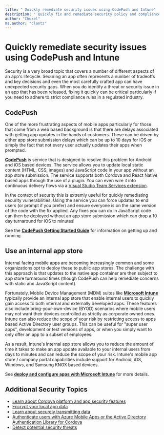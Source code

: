 ```yaml
--- 
title: " Quickly remediate security issues using CodePush and Intune"
description: " Quickly fix and remediate security policy and compliance violations using CodePush and Intune MDM."
author: "Chuxel"
ms.author: "clantz"
--- 
```


# Quickly remediate security issues using CodePush and Intune
Security is a very broad topic that covers a number of different aspects of an app's lifecycle. Securing an app often represents a number of tradeoffs and key decisions and even the most carefully crafted app can have unexpected security gaps. When you do identify a threat or security issue in an app that has been released, fixing it quickly can be critical particularly if you need to adhere to strict compliance rules in a regulated industry.

## CodePush
One of the more frustrating aspects of mobile apps particularly for those that come from a web based background is that there are delays associated with getting app updates in the hands of customers. These can be driven by either app store submission delays which can be up to 10 days for iOS or simply the fact that not every user actually updates their apps when prompted.

**[CodePush](http://microsoft.github.io/code-push/)** is service that is designed to resolve this problem for Android and iOS based devices. The service allows you to update local static content (HTML, CSS, images) and JavaScript code in your app without an app store submission. The service supports both Cordova and React Native based apps through the use of a plugin.  You can even wire it into continuous delivery flows via a [Visual Studio Team Services extension](https://marketplace.visualstudio.com/items?itemName=ms-vsclient.code-push).

In the context of security this is extremly useful for quickly remediating security vulnerabilities. Using the service you can force updates to end users (or prompt if you prefer) and ensure everyone is on the same version of the code with the fix applied. Any fixes you can do in JavaScript code can then be deployed without an app store submission which can drop a 10 day turnaround for iOS to minutes!

See the **[CodePush Getting Started Guide](http://microsoft.github.io/code-push/docs/getting-started.html)** for information on getting up and running.

## Use an internal app store
Internal facing mobile apps are becoming increasingly common and some organizations opt to deploy these to public app stores. The challenge with this approach is that updates to the native app container are then subject to app store turnaround times (though CodePush can help remediate concerns with static and JavaScript content).

Fortunately, Mobile Device Management (MDM) suites like **[Microsoft Intune](https://www.microsoft.com/en-us/server-cloud/products/microsoft-intune/)** typically provide an internal app store that enable internal users to quickly gain access to both internal and externally developed apps. These features also include bring-your-own-device (BYOD) scenarios where mobile users may not want their devices controlled as strictly as corporate owned ones. Intune can also reduce the scope of your risk by restricting access to apps based Active Directory user groups. This can be useful for "super user apps", development or test versions of apps, or when you simply want to only offer an app to a subset of employees.

As a result, Intune's internal app store allows you to reduce the amount of time it takes to make an app update available to your internal users from days to minutes and can reduce the scope of your risk. Intune's mobile app store / company portal capabilities include support for Android, iOS, Windows, and Samsung KNOX based devices.

See **[deploy and configure apps with Microsoft Intune](https://technet.microsoft.com/library/dn646965.aspx)** for more details.

## Additional Security Topics
- [Learn about Cordova platform and app security features](./best-practices.md)
- [Encrypt your local app data](./data-encryption.md)
- [Learn about securely transmitting data](./transmit-data-securely.md)
- [Authenticate users with Azure Mobile Apps or the Active Directory Authentication Library for Cordova](./authentication.md)
- [Detect potential security threats](./detect-security-threats.md)
